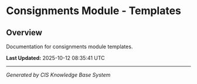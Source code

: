 # Consignments Module - Templates

## Overview
Documentation for consignments module templates.

**Last Updated:** 2025-10-12 08:35:41 UTC

---
*Generated by CIS Knowledge Base System*